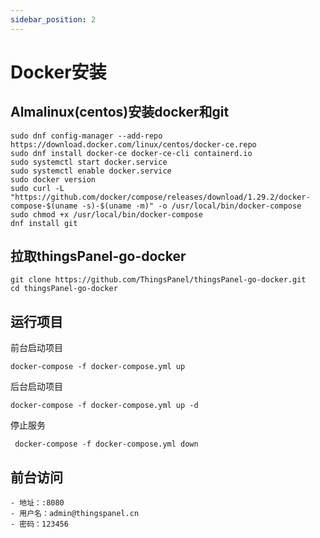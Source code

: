 ```yaml
---
sidebar_position: 2
---
```


# Docker安装

## Almalinux(centos)安装docker和git 
```
sudo dnf config-manager --add-repo https://download.docker.com/linux/centos/docker-ce.repo
sudo dnf install docker-ce docker-ce-cli containerd.io
sudo systemctl start docker.service
sudo systemctl enable docker.service
sudo docker version
sudo curl -L "https://github.com/docker/compose/releases/download/1.29.2/docker-compose-$(uname -s)-$(uname -m)" -o /usr/local/bin/docker-compose
sudo chmod +x /usr/local/bin/docker-compose
dnf install git
```

## 拉取thingsPanel-go-docker 

```
git clone https://github.com/ThingsPanel/thingsPanel-go-docker.git
cd thingsPanel-go-docker
```


## 运行项目 

前台启动项目

 ``` 
 docker-compose -f docker-compose.yml up
 ```

后台启动项目

``` 
docker-compose -f docker-compose.yml up -d
```

停止服务

```
 docker-compose -f docker-compose.yml down
 ```

##  前台访问 
```
- 地址：:8080
- 用户名：admin@thingspanel.cn
- 密码：123456
```
